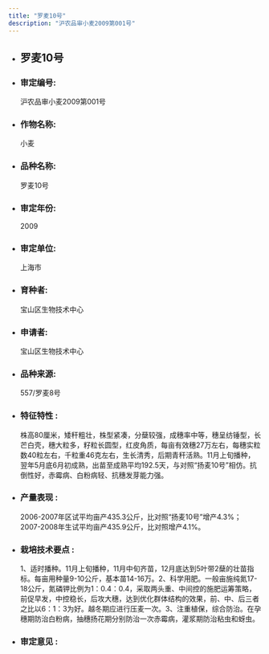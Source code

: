 ```yaml
---
title: "罗麦10号"
description: "沪农品审小麦2009第001号"
---
```

* ## 罗麦10号
* ###  审定编号:  
   沪农品审小麦2009第001号

*  ### 作物名称:  
   小麦

*   ###  品种名称: 
    罗麦10号

*   ### 审定年份: 
    2009

*   ### 审定单位:  
    上海市

*   ### 育种者:  
    宝山区生物技术中心

*   ### 申请者:  
    宝山区生物技术中心

*   ### 品种来源:  
    557/罗麦8号

*   ### 特征特性 : 
    株高80厘米，矮秆粗壮，株型紧凑，分蘖较强，成穗率中等，穗呈纺锤型，长芒白壳，穗大粒多，籽粒长圆型，红皮角质，每亩有效穗27万左右，每穗实粒数40粒左右，千粒重46克左右，生长清秀，后期青秆活熟。11月上旬播种，翌年5月底6月初成熟，出苗至成熟平均192.5天，与对照“扬麦10号”相仿。抗倒性好，赤霉病、白粉病轻、抗穗发芽能力强。

*   ### 产量表现 : 
    2006-2007年区试平均亩产435.3公斤，比对照“扬麦10号”增产4.3%；2007-2008年生试平均亩产435.9公斤，比对照增产4.1%。

*   ### 栽培技术要点 : 
    1、适时播种。11月上旬播种，11月中旬齐苗，12月底达到5叶带2蘖的壮苗指标。每亩用种量9-10公斤，基本苗14-16万。2、科学用肥。一般亩施纯氮17-18公斤，氮磷钾比例为1：0.4：0.4，采取两头重、中间控的施肥运筹策略，前促早发，中控稳长，后攻大穗，达到优化群体结构的效果，前、中、后三者之比以6：1：3为好。越冬期应进行压麦一次。3、注重植保，综合防治。在孕穗期防治白粉病，抽穗扬花期分别防治一次赤霉病，灌浆期防治粘虫和蚜虫。

*   ### 审定意见 : 
    
